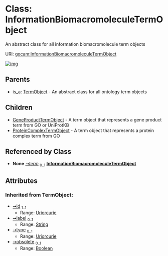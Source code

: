 
# Class: InformationBiomacromoleculeTermObject

An abstract class for all information biomacromolecule term objects

URI: [gocam:InformationBiomacromoleculeTermObject](https://w3id.org/gocam/InformationBiomacromoleculeTermObject)


[![img](https://yuml.me/diagram/nofunky;dir:TB/class/[TermObject],[ProteinComplexTermObject],[EnabledByAssociation]-%20term%200..1>[InformationBiomacromoleculeTermObject&#124;id(i):uriorcurie;label(i):string%20%3F;type(i):uriorcurie%20%3F;obsolete(i):boolean%20%3F],[InformationBiomacromoleculeTermObject]^-[ProteinComplexTermObject],[InformationBiomacromoleculeTermObject]^-[GeneProductTermObject],[TermObject]^-[InformationBiomacromoleculeTermObject],[GeneProductTermObject],[EnabledByAssociation])](https://yuml.me/diagram/nofunky;dir:TB/class/[TermObject],[ProteinComplexTermObject],[EnabledByAssociation]-%20term%200..1>[InformationBiomacromoleculeTermObject&#124;id(i):uriorcurie;label(i):string%20%3F;type(i):uriorcurie%20%3F;obsolete(i):boolean%20%3F],[InformationBiomacromoleculeTermObject]^-[ProteinComplexTermObject],[InformationBiomacromoleculeTermObject]^-[GeneProductTermObject],[TermObject]^-[InformationBiomacromoleculeTermObject],[GeneProductTermObject],[EnabledByAssociation])

## Parents

 *  is_a: [TermObject](TermObject.md) - An abstract class for all ontology term objects

## Children

 * [GeneProductTermObject](GeneProductTermObject.md) - A term object that represents a gene product term from GO or UniProtKB
 * [ProteinComplexTermObject](ProteinComplexTermObject.md) - A term object that represents a protein complex term from GO

## Referenced by Class

 *  **None** *[➞term](enabledByAssociation__term.md)*  <sub>0..1</sub>  **[InformationBiomacromoleculeTermObject](InformationBiomacromoleculeTermObject.md)**

## Attributes


### Inherited from TermObject:

 * [➞id](object__id.md)  <sub>1..1</sub>
     * Range: [Uriorcurie](types/Uriorcurie.md)
 * [➞label](object__label.md)  <sub>0..1</sub>
     * Range: [String](types/String.md)
 * [➞type](object__type.md)  <sub>0..1</sub>
     * Range: [Uriorcurie](types/Uriorcurie.md)
 * [➞obsolete](object__obsolete.md)  <sub>0..1</sub>
     * Range: [Boolean](types/Boolean.md)
